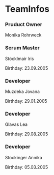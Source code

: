 
<h1>TeamInfos </h1>

<h3>Pruduct Owner</h3>
Monika Rohrweck

<h3>Scrum Master</h3>
Stöcklmair Iris
<p>Birthday: 23.09.2005</p>

<h3>Developer</h3>
Muzdeka Jovana
<p>Birthday: 29.01.2005</p>

<h3>Developer</h3>
Glavas Lea
<p>Birthday: 29.08.2005</p>

<h3>Developer</h3>

Stockinger Annika
<p>Birthday: 05.03.2005</p>

